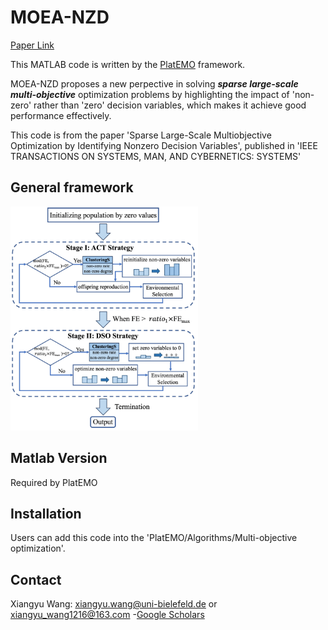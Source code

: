 # MOEA-NZD
[Paper Link](https://ieeexplore.ieee.org/abstract/document/10605095)

This MATLAB code is written by the [PlatEMO](https://github.com/BIMK/PlatEMO) framework.

MOEA-NZD proposes a new perpective in solving ***sparse large-scale multi-objective*** optimization problems by highlighting the impact of 'non-zero' rather than 'zero' decision variables, which makes it achieve good performance effectively.

This code is from the paper 'Sparse Large-Scale Multiobjective Optimization by Identifying Nonzero Decision Variables', published in 'IEEE TRANSACTIONS ON SYSTEMS, MAN, AND CYBERNETICS: SYSTEMS'

## General framework
<img src="flow4.png" alt="Project Framework" width="300" />

## Matlab Version

Required by PlatEMO

## Installation

Users can add this code into the 'PlatEMO/Algorithms/Multi-objective optimization'. 

## Contact

Xiangyu Wang: [xiangyu.wang@uni-bielefeld.de](xiangyu.wang@uni-bielefeld.de) or [xiangyu_wang1216@163.com](xiangyu_wang1216@163.com)
-[Google Scholars](https://scholar.google.com.hk/citations?user=bWW6MRsAAAAJ&hl=zh-CN)

